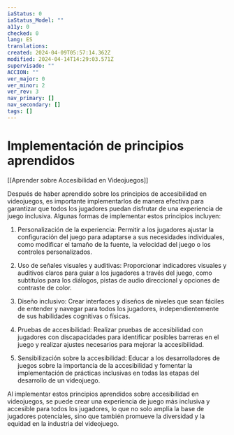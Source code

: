 ```yaml
---
iaStatus: 0
iaStatus_Model: ""
a11y: 0
checked: 0
lang: ES
translations: 
created: 2024-04-09T05:57:14.362Z
modified: 2024-04-14T14:29:03.571Z
supervisado: ""
ACCION: ""
ver_major: 0
ver_minor: 2
ver_rev: 3
nav_primary: []
nav_secondary: []
tags: []
---
```

# Implementación de principios aprendidos

[[Aprender sobre Accesibilidad en Videojuegos]]

Después de haber aprendido sobre los principios de accesibilidad en videojuegos, es importante implementarlos de manera efectiva para garantizar que todos los jugadores puedan disfrutar de una experiencia de juego inclusiva. Algunas formas de implementar estos principios incluyen:

1. Personalización de la experiencia: Permitir a los jugadores ajustar la configuración del juego para adaptarse a sus necesidades individuales, como modificar el tamaño de la fuente, la velocidad del juego o los controles personalizados.

2. Uso de señales visuales y auditivas: Proporcionar indicadores visuales y auditivos claros para guiar a los jugadores a través del juego, como subtítulos para los diálogos, pistas de audio direccional y opciones de contraste de color.

3. Diseño inclusivo: Crear interfaces y diseños de niveles que sean fáciles de entender y navegar para todos los jugadores, independientemente de sus habilidades cognitivas o físicas.

4. Pruebas de accesibilidad: Realizar pruebas de accesibilidad con jugadores con discapacidades para identificar posibles barreras en el juego y realizar ajustes necesarios para mejorar la accesibilidad.

5. Sensibilización sobre la accesibilidad: Educar a los desarrolladores de juegos sobre la importancia de la accesibilidad y fomentar la implementación de prácticas inclusivas en todas las etapas del desarrollo de un videojuego.

Al implementar estos principios aprendidos sobre accesibilidad en videojuegos, se puede crear una experiencia de juego más inclusiva y accesible para todos los jugadores, lo que no solo amplía la base de jugadores potenciales, sino que también promueve la diversidad y la equidad en la industria del videojuego.
